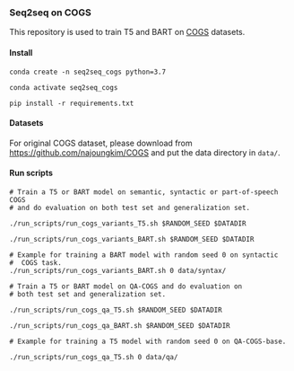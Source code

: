 ### Seq2seq on COGS

This repository is used to train T5 and BART on [COGS](https://www.aclweb.org/anthology/2020.emnlp-main.731/) datasets.

#### Install

```shell
conda create -n seq2seq_cogs python=3.7

conda activate seq2seq_cogs

pip install -r requirements.txt
```

#### Datasets
For original COGS dataset, please download from <https://github.com/najoungkim/COGS> and put the data directory 
in `data/`. 

#### Run scripts

```shell
# Train a T5 or BART model on semantic, syntactic or part-of-speech COGS 
# and do evaluation on both test set and generalization set. 

./run_scripts/run_cogs_variants_T5.sh $RANDOM_SEED $DATADIR 

./run_scripts/run_cogs_variants_BART.sh $RANDOM_SEED $DATADIR 

# Example for training a BART model with random seed 0 on syntactic 
#  COGS task. 
./run_scripts/run_cogs_variants_BART.sh 0 data/syntax/ 

# Train a T5 or BART model on QA-COGS and do evaluation on 
# both test set and generalization set. 

./run_scripts/run_cogs_qa_T5.sh $RANDOM_SEED $DATADIR 

./run_scripts/run_cogs_qa_BART.sh $RANDOM_SEED $DATADIR 

# Example for training a T5 model with random seed 0 on QA-COGS-base.

./run_scripts/run_cogs_qa_T5.sh 0 data/qa/ 
```

